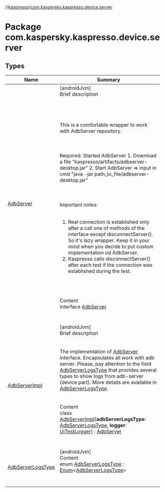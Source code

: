 //[kaspresso](../index.md)/[com.kaspersky.kaspresso.device.server](index.md)



# Package com.kaspersky.kaspresso.device.server  


## Types  
  
|  Name|  Summary| 
|---|---|
| [AdbServer](-adb-server/index.md)| [androidJvm]  <br>Brief description  <br><br><br><br><br>This is a comfortable wrapper to work with AdbServer repository.<br><br><br><br>Required: Started AdbServer     1. Download a file "kaspresso/artifacts/adbserver-desktop.jar"     2. Start AdbServer => input in cmd "java -jar path_to_file/adbserver-desktop.jar"<br><br><br><br>Important notes:<br><br><ol><li>Real connection is established only after a call one of methods of the interface except disconnectServer(). So it's lazy wrapper. Keep it in your mind when you decide to put custom implementation od AdbServer.</li><li>Kaspresso calls disconnectServer() after each test if the connection was established during the test.</li></ol><br><br>  <br>Content  <br>interface [AdbServer](-adb-server/index.md)  <br><br><br>
| [AdbServerImpl](-adb-server-impl/index.md)| [androidJvm]  <br>Brief description  <br><br><br>The implementation of [AdbServer](-adb-server/index.md) interface. Encapsulates all work with adb server. Please, pay attention to the field [AdbServerLogsType](-adb-server-logs-type/index.md) that provides several types to show logs from adb-server (device part). More details are available in [AdbServerLogsType](-adb-server-logs-type/index.md).<br><br>  <br>Content  <br>class [AdbServerImpl](-adb-server-impl/index.md)(**adbServerLogsType**: [AdbServerLogsType](-adb-server-logs-type/index.md), **logger**: [UiTestLogger](../com.kaspersky.kaspresso.logger/-ui-test-logger/index.md)) : [AdbServer](-adb-server/index.md)  <br><br><br>
| [AdbServerLogsType](-adb-server-logs-type/index.md)| [androidJvm]  <br>Content  <br>enum [AdbServerLogsType](-adb-server-logs-type/index.md) : [Enum](https://kotlinlang.org/api/latest/jvm/stdlib/kotlin/-enum/index.html)<[AdbServerLogsType](-adb-server-logs-type/index.md)>   <br><br><br>

